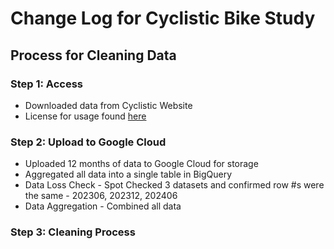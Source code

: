 # Change Log for Cyclistic Bike Study

## Process for Cleaning Data

### Step 1: Access

* Downloaded data from Cyclistic Website
* License for usage found [here](https://divvybikes.com/data-license-agreement)

### Step 2: Upload to Google Cloud

* Uploaded 12 months of data to Google Cloud for storage
* Aggregated all data into a single table in BigQuery 
* Data Loss Check - Spot Checked 3 datasets and confirmed row #s were the same - 202306, 202312, 202406
* Data Aggregation - Combined all data

### Step 3: Cleaning Process
